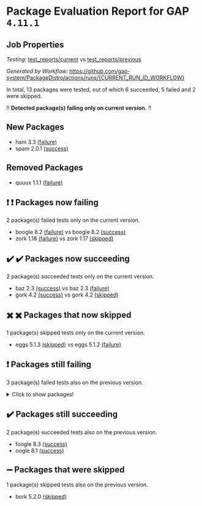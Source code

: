 # Package Evaluation Report for GAP `4.11.1`

## Job Properties

*Testing:* [test_reports/current](https://github.com/gap-system/PackageDistro/blob/data/reports/test_reports/current) vs [test_reports/previous](https://github.com/gap-system/PackageDistro/blob/data/reports/test_reports/previous)

*Generated by Workflow:* https://github.com/gap-system/PackageDistro/actions/runs/{CURRENT_RUN_ID_WORKFLOW}

In total, 13 packages were tested, out of which 6 succeeded, 5 failed and 2 were skipped.

:bangbang: **Detected package(s) failing only on current version.** :bangbang:

## New Packages

- ham 3.3 [(failure)](https://github.com/gap-system/PackageDistro/runs/{CURRENT_RUN_ID_HAM}?check_suite_focus=true)
- spam 2.0.1 [(success)](https://github.com/gap-system/PackageDistro/runs/{CURRENT_RUN_ID_SPAM}?check_suite_focus=true)

## Removed Packages

- quuux 1.1.1 [(failure)](https://github.com/gap-system/PackageDistro/runs/{PREVIOUS_RUN_ID_QUUUX}?check_suite_focus=true)

## :exclamation: :exclamation: Packages now failing

2 package(s) failed tests only on the current version.
- boogle 8.2 [(failure)](https://github.com/gap-system/PackageDistro/runs/{CURRENT_RUN_ID_BOOGLE}?check_suite_focus=true) vs boogle 8.2 [(success)](https://github.com/gap-system/PackageDistro/runs/{PREVIOUS_RUN_ID_BOOGLE}?check_suite_focus=true) <br>
- zork 1.18 [(failure)](https://github.com/gap-system/PackageDistro/runs/{CURRENT_RUN_ID_ZORK}?check_suite_focus=true) vs zork 1.17 [(skipped)](https://github.com/gap-system/PackageDistro/runs/{PREVIOUS_RUN_ID_ZORK}?check_suite_focus=true) <br>

## :heavy_check_mark: :heavy_check_mark: Packages now succeeding

2 package(s) succeeded tests only on the current version.
- baz 2.3 [(success)](https://github.com/gap-system/PackageDistro/runs/{CURRENT_RUN_ID_BAZ}?check_suite_focus=true) vs baz 2.3 [(failure)](https://github.com/gap-system/PackageDistro/runs/{PREVIOUS_RUN_ID_BAZ}?check_suite_focus=true) <br>
- gork 4.2 [(success)](https://github.com/gap-system/PackageDistro/runs/{CURRENT_RUN_ID_GORK}?check_suite_focus=true) vs gork 4.2 [(skipped)](https://github.com/gap-system/PackageDistro/runs/{PREVIOUS_RUN_ID_GORK}?check_suite_focus=true) <br>

## :heavy_multiplication_x: :heavy_multiplication_x: Packages that now skipped

1 package(s) skipped tests only on the current version.
- eggs 5.1.3 [(skipped)](https://github.com/gap-system/PackageDistro/runs/{CURRENT_RUN_ID_EGGS}?check_suite_focus=true) vs eggs 5.1.2 [(failure)](https://github.com/gap-system/PackageDistro/runs/{CURRENT_RUN_ID_EGGS}?check_suite_focus=true) <br>

## :exclamation: Packages still failing

3 package(s) failed tests also on the previous version.
<details><summary>Click to show packages!</summary>
- bar 1.0 [(failure)](https://github.com/gap-system/PackageDistro/runs/{CURRENT_RUN_ID_BAR}?check_suite_focus=true)
- foo 0.5 [(failure)](https://github.com/gap-system/PackageDistro/runs/{CURRENT_RUN_ID_FOO}?check_suite_focus=true)
- quux 1.1 [(failure)](https://github.com/gap-system/PackageDistro/runs/{CURRENT_RUN_ID_QUUX}?check_suite_focus=true)
</details>

## :heavy_check_mark: Packages still succeeding

2 package(s) succeeded tests also on the previous version.
- foogle 8.3 [(success)](https://github.com/gap-system/PackageDistro/runs/{CURRENT_RUN_ID_FOOGLE}?check_suite_focus=true)
- oogle 8.1 [(success)](https://github.com/gap-system/PackageDistro/runs/{CURRENT_RUN_ID_OOGLE}?check_suite_focus=true)

## :heavy_minus_sign: Packages that were skipped

1 package(s) skipped tests also on the previous version.
- bork 5.2.0 [(skipped)](https://github.com/gap-system/PackageDistro/runs/{CURRENT_RUN_ID_BORK}?check_suite_focus=true)


